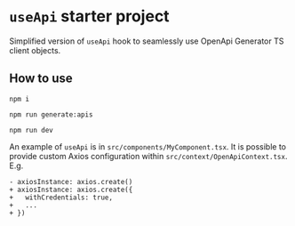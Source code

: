 # `useApi` starter project
Simplified version of `useApi` hook to seamlessly use OpenApi Generator TS client objects.
## How to use
```shell
npm i
```
```shell
npm run generate:apis
```
```shell
npm run dev
```
An example of `useApi` is in `src/components/MyComponent.tsx`.
It is possible to provide custom Axios configuration within `src/context/OpenApiContext.tsx`.
E.g.
```diff=13
- axiosInstance: axios.create()
+ axiosInstance: axios.create({
+   withCredentials: true,
+   ...
+ })
```
